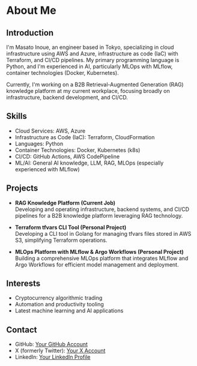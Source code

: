 # About Me

## Introduction

I'm Masato Inoue, an engineer based in Tokyo, specializing in cloud infrastructure using AWS and Azure, infrastructure as code (IaC) with Terraform, and CI/CD pipelines. My primary programming language is Python, and I'm experienced in AI, particularly MLOps with MLflow, container technologies (Docker, Kubernetes).

Currently, I'm working on a B2B Retrieval-Augmented Generation (RAG) knowledge platform at my current workplace, focusing broadly on infrastructure, backend development, and CI/CD.

## Skills

- Cloud Services: AWS, Azure
- Infrastructure as Code (IaC): Terraform, CloudFormation
- Languages: Python
- Container Technologies: Docker, Kubernetes (k8s)
- CI/CD: GitHub Actions, AWS CodePipeline
- ML/AI: General AI knowledge, LLM, RAG, MLOps (especially experienced with MLflow)

## Projects

- **RAG Knowledge Platform (Current Job)**\
  Developing and operating infrastructure, backend systems, and CI/CD pipelines for a B2B knowledge platform leveraging RAG technology.

- **Terraform tfvars CLI Tool (Personal Project)**\
  Developing a CLI tool in Golang for managing tfvars files stored in AWS S3, simplifying Terraform operations.

- **MLOps Platform with MLflow & Argo Workflows (Personal Project)**\
  Building a comprehensive MLOps platform that integrates MLflow and Argo Workflows for efficient model management and deployment.

## Interests

- Cryptocurrency algorithmic trading
- Automation and productivity tooling
- Latest machine learning and AI applications

## Contact

- GitHub: [Your GitHub Account](https://github.com/marcy326)
- X (formerly Twitter): [Your X Account](https://x.com/marc326marcy)
- LinkedIn: [Your LinkedIn Profile](https://linkedin.com/in/masato-inoue)
